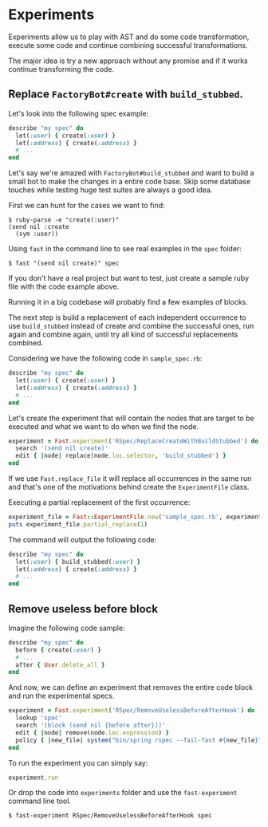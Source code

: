 # Experiments

Experiments allow us to play with AST and do some code transformation, execute
some code and continue combining successful transformations.

The major idea is try a new approach without any promise and if it works
continue transforming the code.

## Replace `FactoryBot#create` with `build_stubbed`.

Let's look into the following spec example:

```ruby
describe "my spec" do
  let(:user) { create(:user) }
  let(:address) { create(:address) }
  # ...
end
```

Let's say we're amazed with `FactoryBot#build_stubbed` and want to build a small
bot to make the changes in a entire code base. Skip some database
touches while testing huge test suites are always a good idea.

First we can hunt for the cases we want to find:

```
$ ruby-parse -e "create(:user)"
(send nil :create
  (sym :user))
```

Using `fast` in the command line to see real examples in the `spec` folder:

```
$ fast "(send nil create)" spec
```

If you don't have a real project but want to test, just create a sample ruby
file with the code example above.

Running it in a big codebase will probably find a few examples of blocks.

The next step is build a replacement of each independent occurrence to use
`build_stubbed` instead of create and combine the successful ones, run again and
combine again, until try all kind of successful replacements combined.

Considering we have the following code in `sample_spec.rb`:

```ruby
describe "my spec" do
  let(:user) { create(:user) }
  let(:address) { create(:address) }
  # ...
end
```

Let's create the experiment that will contain the nodes that are target to be
executed and what we want to do when we find the node.

```ruby
experiment = Fast.experiment('RSpec/ReplaceCreateWithBuildStubbed') do
  search '(send nil create)'
  edit { |node| replace(node.loc.selector, 'build_stubbed') }
end
```

If we use `Fast.replace_file` it will replace all occurrences in the same run
and that's one of the motivations behind create the `ExperimentFile` class.

Executing a partial replacement of the first occurrence:

```ruby
experiment_file = Fast::ExperimentFile.new('sample_spec.rb', experiment) }
puts experiment_file.partial_replace(1)
```

The command will output the following code:

```ruby
describe "my spec" do
  let(:user) { build_stubbed(:user) }
  let(:address) { create(:address) }
  # ...
end
```

## Remove useless before block

Imagine the following code sample:

```ruby
describe "my spec" do
  before { create(:user) }
  # ...
  after { User.delete_all }
end
```

And now, we can define an experiment that removes the entire code block and run
the experimental specs.

```ruby
experiment = Fast.experiment('RSpec/RemoveUselessBeforeAfterHook') do
  lookup 'spec'
  search '(block (send nil {before after}))'
  edit { |node| remove(node.loc.expression) }
  policy { |new_file| system("bin/spring rspec --fail-fast #{new_file}") }
end
```

To run the experiment you can simply say:

```ruby
experiment.run
```

Or drop the code into `experiments` folder and use the `fast-experiment` command
line tool.

    $ fast-experiment RSpec/RemoveUselessBeforeAfterHook spec
 
